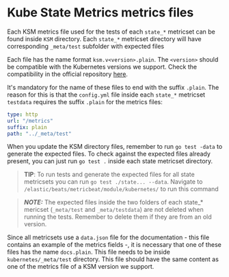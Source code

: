 # Kube State Metrics metrics files

Each KSM metrics file used for the tests of each `state_*` metricset can be found inside `KSM` directory.
Each `state_*` metricset directory will have corresponding `_meta/test` subfolder with expected files

Each file has the name format `ksm.v<version>.plain`. The `<version>` should be compatible with the Kubernetes versions we support. Check the compatibility in the official repository [here](https://github.com/kubernetes/kube-state-metrics#compatibility-matrix).

It's mandatory for the name of these files to end with the suffix `.plain`. The reason for this is that the `config.yml` file inside each `state_*` metricset `testdata` requires the suffix `.plain` for the metrics files:

```yaml
type: http
url: "/metrics"
suffix: plain
path: "../_meta/test"
```


When you update the KSM directory files, remember to run `go test -data` to generate the expected files. To check against the expected files already present, you can just run `go test .` inside each state metricset directory.

> **TIP**: To run tests and generate the expected files for all state metricsets you can run `go test ./state... --data`. Navigate to `/elastic/beats/metricbeat/module/kubernetes/` to run this command

> **_NOTE:_**  The expected files inside the two folders of each state_* mericset (`_meta/test` and `_meta/testdata`) are not deleted when running the tests. Remember to delete them if they are from an old version.


Since all metricsets use a `data.json` file for the documentation - this file contains an example of the metrics fields -, it is necessary that one of these files has the name `docs.plain`. This file needs to be inside `kubernetes/_meta/test` directory. This file should have the same content as one of the metrics file of a KSM version we support.
